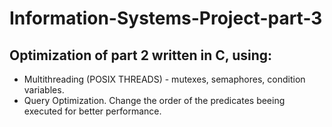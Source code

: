 # Information-Systems-Project-part-3

## Optimization of part 2 written in C, using: 
* Multithreading (POSIX THREADS) - mutexes, semaphores, condition variables.
* Query Optimization. Change the order of the predicates beeing executed for better performance.

